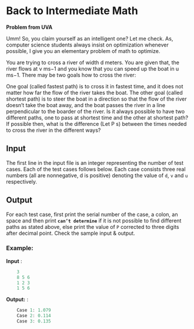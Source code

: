 # Back to Intermediate Math

**Problem from UVA**

Umm! So, you claim yourself as an intelligent one? Let me check. As, computer science students always insist on optimization whenever possible, I give you an elementary problem of math to optimize.

You are trying to cross a river of width d meters. You are given that, the river flows at v ms−1 and you know that you can speed up the boat in u ms−1. There may be two goals how to cross the river:

One goal (called fastest path) is to cross it in fastest time, and it does not matter how far the flow of the river takes the boat. The other goal (called shortest path) is to steer the boat in a direction so that the flow of the river doesn’t take the boat away, and the boat passes the river in a line perpendicular to the boarder of the river. Is it always possible to have two different paths, one to pass at shortest time and the other at shortest path? If possible then, what is the difference (Let P s) between the times
needed to cross the river in the different ways?

## Input
The first line in the input file is an integer representing the number of test cases. Each of the test cases follows below. Each case consists three real numbers (all are nonnegative, d is positive) denoting the value of `d`, `v` and `u` respectively.

## Output
For each test case, first print the serial number of the case, a colon, an space and then print **`can’t determine`** if it is not possible to find different paths as stated above, else print the value of `P` corrected to three digits after decimal point. Check the sample input & output.

### Example:

**Input** : 
```java
    3
    8 5 6
    1 2 3
    1 5 6
```

**Output:** : 
```java
    Case 1: 1.079
    Case 2: 0.114
    Case 3: 0.135
```


